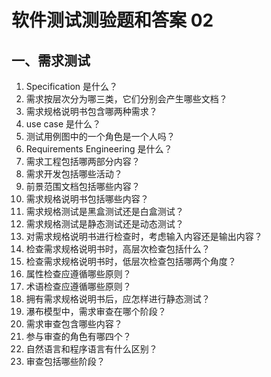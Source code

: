 # 软件测试测验题和答案 02

## 一、需求测试 

1. Specification 是什么？    
2. 需求按层次分为哪三类，它们分别会产生哪些文档？    
3. 需求规格说明书包含哪两种需求？    
4. use case 是什么？
5. 测试用例图中的一个角色是一个人吗？    
6. Requirements Engineering 是什么？    
7. 需求工程包括哪两部分内容？    
8. 需求开发包括哪些活动？    
9. 前景范围文档包括哪些内容？    
10. 需求规格说明书包括哪些内容？    
11. 需求规格测试是黑盒测试还是白盒测试？    
12. 需求规格测试是静态测试还是动态测试？    
13. 对需求规格说明书进行检查时，考虑输入内容还是输出内容？
14. 检查需求规格说明书时，高层次检查包括什么？    
15. 检查需求规格说明书时，低层次检查包括哪两个角度？    
16. 属性检查应遵循哪些原则？    
17. 术语检查应遵循哪些原则？    
18. 拥有需求规格说明书后，应怎样进行静态测试？
19. 瀑布模型中，需求审查在哪个阶段？    
20. 需求审查包含哪些内容？    
21. 参与审查的角色有哪四个？
22. 自然语言和程序语言有什么区别？    
23. 审查包括哪些阶段？    
